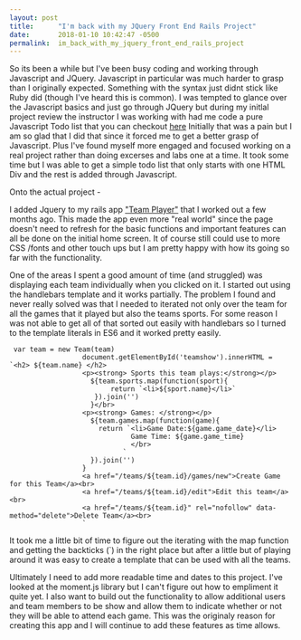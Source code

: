 ```yaml
---
layout: post
title:      "I'm back with my JQuery Front End Rails Project"
date:       2018-01-10 10:42:47 -0500
permalink:  im_back_with_my_jquery_front_end_rails_project
---
```



So its been a while but I've been busy coding and working through Javascript and JQuery.  Javascript in particular was much harder to grasp than I originally expected.  Something with the syntax just didnt stick like Ruby did (though I've heard this is common).  I was tempted to glance over the Javascript basics and just go through JQuery but during my initlal project review the instructor I was working with had me code a pure Javascript Todo list that you can checkout [here](https://github.com/ramell86/tasks-js-frontend)
Initially that was a pain but I am so glad that I did that since it forced me to get a better grasp of Javascript.  Plus I've found myself more engaged and focused working on a real project rather than doing excerses and labs one at a time.  It took some time but I was able to get a simple todo list that only starts with one HTML Div and the rest is added through Javascript. 

Onto the actual project -

I added Jquery to my rails app ["Team Player"](https://github.com/ramell86/team-player) that I worked out a few months ago.  This made the app even more "real world" since the page doesn't need to refresh for the basic functions and important features can all be done on the initial  home screen.   It of course still could use to more CSS /fonts and other touch ups but I am pretty happy with how its going so far with the functionality. 

One of the areas I spent a good amount of time (and struggled) was displaying each team individually when you clicked on it.  I started out using the handlebars template and it works partially.  The problem I found and never really solved was that I needed to iterated not only over the team for all the games that it played but also the teams sports.  For some reason I was not able to get all of that sorted out easily with handlebars so I turned to the template literals in ES6 and it worked pretty easily.
```
 var team = new Team(team)                  
                  document.getElementById('teamshow').innerHTML = `<h2> ${team.name} </h2>
                  <p><strong> Sports this team plays:</strong></p>
                    ${team.sports.map(function(sport){
                         return `<li>${sport.name}</li>`
                     }).join('')
                    }</br>
                  <p><strong> Games: </strong></p>
                    ${team.games.map(function(game){
                      return `<li>Game Date:${game.game_date}</li>
                              Game Time: ${game.game_time}
                              </br>
                            `
                    }).join('')
                  }
                  <a href="/teams/${team.id}/games/new">Create Game for this Team</a><br>
                  <a href="/teams/${team.id}/edit">Edit this team</a><br>
                  <a href="/teams/${team.id}" rel="nofollow" data-method="delete">Delete Team</a><br>
                  `      
```

It took me a little bit of time to figure out the iterating with the map function and getting the backticks (`) in the right place but after a little but of playing around it was easy to create a template that can be used with all the teams.

Ultimately I need to add more readable time and dates to this project.  I've looked at the moment.js library but I can't figure out how to empliment it quite yet.  I also want to build out the functionality to allow additional users and team members to be show and allow them to indicate whether or not they will be able to attend each game.  This was the originaly reason for creating this app and I will continue to add these features as time allows.


